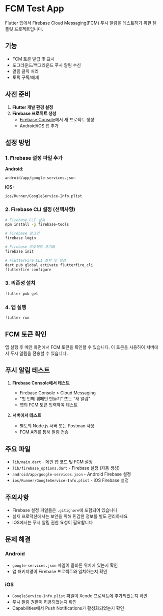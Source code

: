 # FCM Test App

Flutter 앱에서 Firebase Cloud Messaging(FCM) 푸시 알림을 테스트하기 위한 템플릿 프로젝트입니다.

## 기능

- FCM 토큰 발급 및 표시
- 포그라운드/백그라운드 푸시 알림 수신
- 알림 클릭 처리
- 토픽 구독/해제

## 사전 준비

1. **Flutter 개발 환경 설정**
2. **Firebase 프로젝트 생성**
   - [Firebase Console](https://console.firebase.google.com/)에서 새 프로젝트 생성
   - Android/iOS 앱 추가

## 설정 방법

### 1. Firebase 설정 파일 추가

**Android:**
```
android/app/google-services.json
```

**iOS:**
```
ios/Runner/GoogleService-Info.plist
```

### 2. Firebase CLI 설정 (선택사항)

```bash
# Firebase CLI 설치
npm install -g firebase-tools

# Firebase 로그인
firebase login

# Firebase 프로젝트 초기화
firebase init

# FlutterFire CLI 설치 및 설정
dart pub global activate flutterfire_cli
flutterfire configure
```

### 3. 의존성 설치

```bash
flutter pub get
```

### 4. 앱 실행

```bash
flutter run
```

## FCM 토큰 확인

앱 실행 후 메인 화면에서 FCM 토큰을 확인할 수 있습니다. 이 토큰을 사용하여 서버에서 푸시 알림을 전송할 수 있습니다.

## 푸시 알림 테스트

1. **Firebase Console에서 테스트**
   - Firebase Console > Cloud Messaging
   - "첫 번째 캠페인 만들기" 또는 "새 알림"
   - 앱의 FCM 토큰 입력하여 테스트

2. **서버에서 테스트**
   - 별도의 Node.js 서버 또는 Postman 사용
   - FCM API를 통해 알림 전송

## 주요 파일

- `lib/main.dart` - 메인 앱 코드 및 FCM 설정
- `lib/firebase_options.dart` - Firebase 설정 (자동 생성)
- `android/app/google-services.json` - Android Firebase 설정
- `ios/Runner/GoogleService-Info.plist` - iOS Firebase 설정

## 주의사항

- Firebase 설정 파일들은 `.gitignore`에 포함되어 있습니다
- 실제 프로덕션에서는 보안을 위해 민감한 정보를 별도 관리하세요
- iOS에서는 푸시 알림 권한 요청이 필요합니다

## 문제 해결

### Android
- `google-services.json` 파일이 올바른 위치에 있는지 확인
- 앱 패키지명이 Firebase 프로젝트와 일치하는지 확인

### iOS
- `GoogleService-Info.plist` 파일이 Xcode 프로젝트에 추가되었는지 확인
- 푸시 알림 권한이 허용되었는지 확인
- Capabilities에서 Push Notifications가 활성화되었는지 확인
